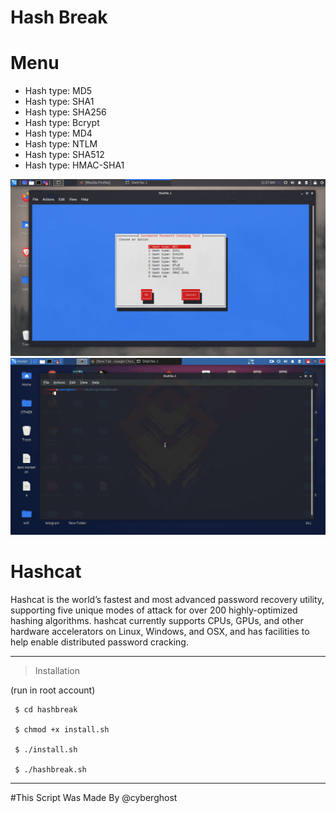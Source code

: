 # Hash Break


# Menu
* Hash type: MD5
* Hash type: SHA1
* Hash type: SHA256
* Hash type: Bcrypt
* Hash type: MD4
* Hash type: NTLM
* Hash type: SHA512
* Hash type: HMAC-SHA1
 


<img src="https://github.com/AnonymousAt3/hashbreak/blob/main/img/hash.png">
<img src="https://github.com/AnonymousAt3/hashbreak/blob/main/gif/hashb.gif">

# Hashcat 
Hashcat is the world’s fastest and most advanced password recovery utility, supporting five unique modes of attack for over 200 highly-optimized hashing algorithms. hashcat currently supports CPUs, GPUs, and other hardware accelerators on Linux, Windows, and OSX, and has facilities to help enable distributed password cracking.



--------------------------------

> Installation 

 (run in root account)

     $ cd hashbreak
     
     $ chmod +x install.sh
	
     $ ./install.sh
   
     $ ./hashbreak.sh
     
--------------------------------
     
     
#This Script Was Made By @cyberghost

